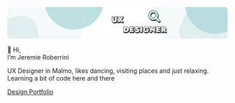[![banner](./Assets/banner.svg)](https://jeremie.roberrini.com/)

👋  Hi, <br>
I’m Jeremie Roberrini

UX Designer in Malmo, likes dancing, visiting places and just relaxing. <br>
Learning a bit of code here and there 

[Design Portfolio](https://jeremie.roberrini.com/)
